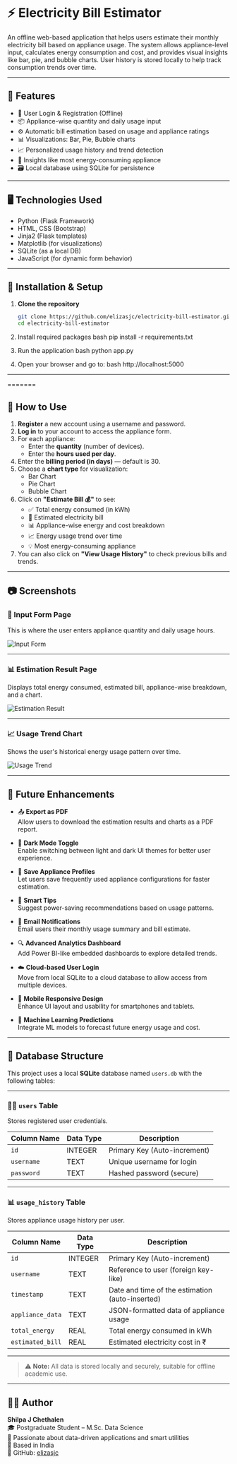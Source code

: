 # ⚡ Electricity Bill Estimator

An offline web-based application that helps users estimate their monthly electricity bill based on appliance usage. The system allows appliance-level input, calculates energy consumption and cost, and provides visual insights like bar, pie, and bubble charts. User history is stored locally to help track consumption trends over time.

---

## 🚀 Features

- 🔐 User Login & Registration (Offline)
- 📦 Appliance-wise quantity and daily usage input
- ⚙️ Automatic bill estimation based on usage and appliance ratings
- 📊 Visualizations: Bar, Pie, Bubble charts
- 📈 Personalized usage history and trend detection
- 🧠 Insights like most energy-consuming appliance
- 🗃️ Local database using SQLite for persistence

---

## 🖥️ Technologies Used

- Python (Flask Framework)
- HTML, CSS (Bootstrap)
- Jinja2 (Flask templates)
- Matplotlib (for visualizations)
- SQLite (as a local DB)
- JavaScript (for dynamic form behavior)

---

## 🔧 Installation & Setup

1. **Clone the repository**
   ```bash
   git clone https://github.com/elizasjc/electricity-bill-estimator.git
   cd electricity-bill-estimator

2.  Install required packages
    bash
    pip install -r requirements.txt

3.  Run the application
    bash
    python app.py

4.  Open your browser and go to:
    bash
    http://localhost:5000

---


=======
## 🧪 How to Use

1. **Register** a new account using a username and password.
2. **Log in** to your account to access the appliance form.
3. For each appliance:
   - Enter the **quantity** (number of devices).
   - Enter the **hours used per day**.
4. Enter the **billing period (in days)** — default is 30.
5. Choose a **chart type** for visualization:
   - Bar Chart
   - Pie Chart
   - Bubble Chart
6. Click on **"Estimate Bill 💰"** to see:
   - ✅ Total energy consumed (in kWh)
   - 💸 Estimated electricity bill
   - 📊 Appliance-wise energy and cost breakdown
   - 📈 Energy usage trend over time
   - 💡 Most energy-consuming appliance
7. You can also click on **"View Usage History"** to check previous bills and trends.

---

## 📷 Screenshots

### 🧾 Input Form Page

This is where the user enters appliance quantity and daily usage hours.

![Input Form](screenshots/input_form.png)

---

### 📊 Estimation Result Page

Displays total energy consumed, estimated bill, appliance-wise breakdown, and a chart.

![Estimation Result](screenshots/result_page.png)

---

### 📈 Usage Trend Chart

Shows the user's historical energy usage pattern over time.

![Usage Trend](screenshots/usage_trend.png)


---

## 🔮 Future Enhancements

- 📤 **Export as PDF**  
  Allow users to download the estimation results and charts as a PDF report.

- 🌙 **Dark Mode Toggle**  
  Enable switching between light and dark UI themes for better user experience.

- 💾 **Save Appliance Profiles**  
  Let users save frequently used appliance configurations for faster estimation.

- 🔔 **Smart Tips**  
  Suggest power-saving recommendations based on usage patterns.

- 📧 **Email Notifications**  
  Email users their monthly usage summary and bill estimate.

- 🔍 **Advanced Analytics Dashboard**  
  Add Power BI-like embedded dashboards to explore detailed trends.

- ☁️ **Cloud-based User Login**  
  Move from local SQLite to a cloud database to allow access from multiple devices.

- 📱 **Mobile Responsive Design**  
  Enhance UI layout and usability for smartphones and tablets.

- 🧠 **Machine Learning Predictions**  
  Integrate ML models to forecast future energy usage and cost.


---

## 📁 Database Structure

This project uses a local **SQLite** database named `users.db` with the following tables:

---

### 🧑‍💼 `users` Table

Stores registered user credentials.

| Column Name | Data Type | Description               |
|-------------|-----------|---------------------------|
| `id`        | INTEGER   | Primary Key (Auto-increment) |
| `username`  | TEXT      | Unique username for login |
| `password`  | TEXT      | Hashed password (secure)  |

---

### 📊 `usage_history` Table

Stores appliance usage history per user.

| Column Name      | Data Type | Description                                      |
|------------------|-----------|--------------------------------------------------|
| `id`             | INTEGER   | Primary Key (Auto-increment)                     |
| `username`       | TEXT      | Reference to user (foreign key-like)             |
| `timestamp`      | TEXT      | Date and time of the estimation (auto-inserted)  |
| `appliance_data` | TEXT      | JSON-formatted data of appliance usage           |
| `total_energy`   | REAL      | Total energy consumed in kWh                     |
| `estimated_bill` | REAL      | Estimated electricity cost in ₹                  |

---

> ⚠️ **Note:** All data is stored locally and securely, suitable for offline academic use.


---

## 👩‍💻 Author

**Shilpa J Chethalen**  
🎓 Postgraduate Student – M.Sc. Data Science  
💼 Passionate about data-driven applications and smart utilities  
📍 Based in India  
🔗 GitHub: [elizasjc](https://github.com/elizasjc)

